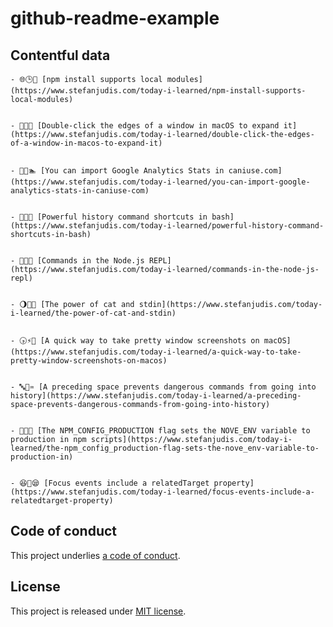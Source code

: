 # github-readme-example

## Contentful data



















































<!-- CONTENTFUL_START -->

    - 🌐🕒👨 [npm install supports local modules](https://www.stefanjudis.com/today-i-learned/npm-install-supports-local-modules)
  

    - 🎊😍🛂 [Double-click the edges of a window in macOS to expand it](https://www.stefanjudis.com/today-i-learned/double-click-the-edges-of-a-window-in-macos-to-expand-it)
  

    - 💚🌉🏊 [You can import Google Analytics Stats in caniuse.com](https://www.stefanjudis.com/today-i-learned/you-can-import-google-analytics-stats-in-caniuse-com)
  

    - 🍵👔🚤 [Powerful history command shortcuts in bash](https://www.stefanjudis.com/today-i-learned/powerful-history-command-shortcuts-in-bash)
  

    - 👊👛🌘 [Commands in the Node.js REPL](https://www.stefanjudis.com/today-i-learned/commands-in-the-node-js-repl)
  

    - 🌖🏪🌲 [The power of cat and stdin](https://www.stefanjudis.com/today-i-learned/the-power-of-cat-and-stdin)
  

    - 🕟⚡️🌂 [A quick way to take pretty window screenshots on macOS](https://www.stefanjudis.com/today-i-learned/a-quick-way-to-take-pretty-window-screenshots-on-macos)
  

    - 🔤🔆♒️ [A preceding space prevents dangerous commands from going into history](https://www.stefanjudis.com/today-i-learned/a-preceding-space-prevents-dangerous-commands-from-going-into-history)
  

    - 👱🌓🌸 [The NPM_CONFIG_PRODUCTION flag sets the NOVE_ENV variable to production in npm scripts](https://www.stefanjudis.com/today-i-learned/the-npm_config_production-flag-sets-the-nove_env-variable-to-production-in)
  

    - 😆🌷😪 [Focus events include a relatedTarget property](https://www.stefanjudis.com/today-i-learned/focus-events-include-a-relatedtarget-property)
  
<!-- CONTENTFUL_END -->
  
  
  
  
  
  
  
  
  
  
  
  
  
  
  
  
  
  
  
  
  
  
  
  
  
  
  
  
  
  
  
  
  
  
  
  
  
  
  
  
  
  
  
  
  
  
  
  
  
  

## Code of conduct

This project underlies [a code of conduct](./CODE-OF-CONDUCT.md).

## License

This project is released under [MIT license](./LICENSE).
